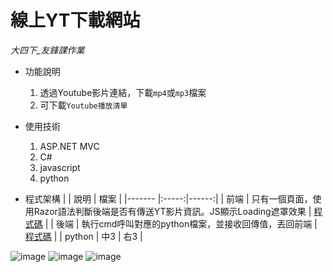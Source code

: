 # 線上YT下載網站 
_大四下_友鋒課作業_       

* 功能說明
  1. 透過Youtube影片連結，下載`mp4`或`mp3`檔案
  2. 可下載`Youtube播放清單`    
 
* 使用技術
  1. ASP.NET MVC
  2. C#
  3. javascript
  4. python  
  
* 程式架構
  |        | 說明 | 檔案 |
  |------- |:-----:|------:|
  | 前端   |  只有一個頁面，使用Razor語法判斷後端是否有傳送YT影片資訊。JS顯示Loading遮罩效果  |  [程式碼](https://github.com/hank444tw/0506Work_MVC/blob/master/0506Work_MVC/Views/Home/NFU.cshtml) |
  | 後端   |  執行cmd呼叫對應的python檔案，並接收回傳值，丟回前端  |  [程式碼](https://github.com/hank444tw/0506Work_MVC/blob/master/0506Work_MVC/Controllers/HomeController.cs) |
  | python |  中3  |   右3 |
 

![image](https://github.com/hank444tw/0517Work_MVC/blob/master/Demo1.JPG "首頁")
![image](https://github.com/hank444tw/0517Work_MVC/blob/master/Demo2.jpg "mp4下載")
![image](https://github.com/hank444tw/0517Work_MVC/blob/master/Demo3.jpg "mp3下載")
